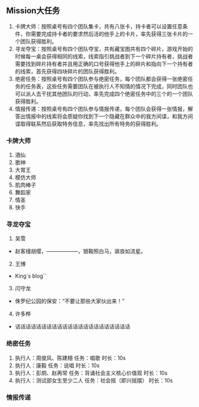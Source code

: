 ## Mission大任务

1. 卡牌大师：按照桌号有四个团队集卡，共有八张卡，持卡者可以设置任意条件，你需要完成持卡者的要求然后活的他手上的卡片，率先获得三张卡片的一个团队获得胜利。
2. 寻龙夺宝：按照桌号有四个团队夺宝，共有藏宝图共有四个碎片，游戏开始的时候每一桌会获得相同的线索，线索指引挑战者到下一个碎片持有者，挑战者需要找到碎片持有者并且用正确的口号获得他手上的碎片和指向下一个持有者的线索，首先获得四块碎片的团队获得胜利。
3. 绝密任务：按照桌号有四个团队参与绝密任务，每个团队都会获得一张绝密任务的任务表，这些任务需要团队在被执行人不知情的情况下完成，同时团队也可以派人去干扰其他团队的行动，率先完成四个绝密任务中的三个的一个团队获得胜利。
4. 情报传递：按照桌号有四个团队参与情报传递，每个团队会获得一张情报，解答出情报中的线索将会质疑你找到下一个隐藏在群众中的我方间谍，和我方间谍取得联系然后获取特务信息，率先找出所有特务的获得胜利。

### 卡牌大师

1. 酒仙
2. 歌神
3. 大胃王
4. 模仿大师
5. 肌肉棒子
6. 舞蹈家
7. 情圣
8. 快手

### 寻龙夺宝

1. 吴雪
* 赵客缦胡缨，——————，银鞍照白马，飒沓如流星。

2. 王博
* King`s blog``

3. 闫守龙
* 侏罗纪公园的保安：“不要让那些大家伙出来！”

4. 许多桦
* 话话话话话话话话话话话话话话话话话话话话话话

### 绝密任务

1. 执行人：周俊风、陈建栩 任务：唱歌 时长：10s
2. 执行人：康毅 任务：说唱 时长：10s
3. 执行人：彭炯、赵再常 任务：背诵社会主义核心价值观 时长：10s
4. 执行人：测试部女生至少二人 任务：社会摇（即兴摇摆） 时长：10s

### 情报传递

